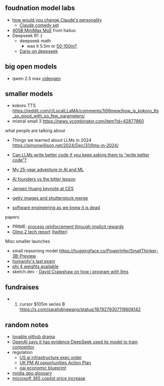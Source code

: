 
## foudnation model labs

- [ how would you change Claude's personality](https://x.com/karpathy/status/1874678592702972398)
	- [Claude comedy set](https://x.com/AmandaAskell/status/1874873487355249151)
- [405B MiniMax MoE](https://www.reddit.com/r/LocalLLaMA/comments/1i1ty0e/405b_minimax_moe_technical_deepdive/) from hailuo
- Deepseek R1 :)
	- deepseek math
		- was it 5.5m or [50-100m?](https://x.com/casper_hansen_/status/1884890079493075075)
	- [Dario on deepseek ](https://darioamodei.com/on-deepseek-and-export-controls)

## big open models

- qwen 2.5 max [videogen](https://x.com/EHuanglu/status/1885024173862613485)

## smaller models

- kokoro TTS https://reddit.com/r/LocalLLaMA/comments/1i06mew/how_is_kokoro_tts_so_good_with_so_few_parameters/
- mistral small 3  https://news.ycombinator.com/item?id=42877860

what people are talking about
- Things we learned about LLMs in 2024 https://simonwillison.net/2024/Dec/31/llms-in-2024/
- [Can LLMs write better code if you keep asking them to “write better code”?](https://minimaxir.com/2025/01/write-better-code/)

- [My 25-year adventure in AI and ML](https://austinhenley.com/blog/25yearsofai.html)
- [AI founders vs the bitter lesson](https://lukaspetersson.com/blog/2025/bitter-vertical/)
- [Jensen Huang keynote at CES](https://news.ycombinator.com/item?id=42618595)
- [getty images and shutterstock merge](https://news.ycombinator.com/item?id=42621544)
- [software engineering as we knew it is dead](https://x.com/signulll/status/1879589762073579857)

papers
- PRIME: [process reinforcement through implicit rewards](https://curvy-check-498.notion.site/Process-Reinforcement-through-Implicit-Rewards-15f4fcb9c42180f1b498cc9b2eaf896f)
- [Olmo 2 tech report]( https://x.com/soldni/status/1875266934943649808?s=46) ([twitter](https://x.com/kylelostat/status/1875209445950804114))

Misc smaller launches
- small reasoning model https://huggingface.co/PowerInfer/SmallThinker-3B-Preview
- [humanity's last exam](https://scale.com/blog/humanitys-last-exam-results)
- [phi 4 weights available](https://news.ycombinator.com/item?id=42642971) 
- sketch.dev - [David Crawshaw on how i program with llms](https://crawshaw.io/blog/programming-with-llms)
## fundraises

- 1. cursor $105m series B https://x.com/sarahdingwang/status/1879279307119608142



## random notes
- [lovable github drama](https://x.com/auchenberg/status/1875219521700503905)
- [OpenAI says it has evidence DeepSeek used its model to train competitor](https://www.ft.com/content/a0dfedd1-5255-4fa9-8ccc-1fe01de87ea6)
- regulation
	- [US ai infrastructure exec order](https://www.whitehouse.gov/briefing-room/presidential-actions/2025/01/14/executive-order-on-advancing-united-states-leadership-in-artificial-intelligence-infrastructure/)
	- [UK PM AI opportunities Action Plan](https://www.gov.uk/government/speeches/pm-speech-on-ai-opportunities-action-plan-13-january-2025)
	- [oai economic blueprint](https://openai.com/global-affairs/openais-economic-blueprint/)
- [nvidia gpu glossary](https://modal.com/gpu-glossary/readme)
- [microsoft 365 copilot price increase](https://www.zdnet.com/home-and-office/work-life/the-microsoft-365-copilot-launch-was-a-total-disaster/)